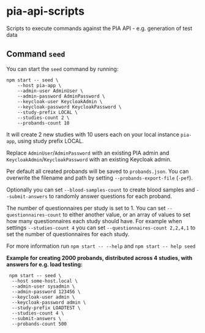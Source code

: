 # pia-api-scripts

Scripts to execute commands against the PIA API - e.g. generation of test data

## Command `seed`

You can start the `seed` command by running:

```shell
npm start -- seed \
    --host pia-app \
    --admin-user AdminUser \
    --admin-password AdminPassword \
    --keycloak-user KeycloakAdmin \
    --keycloak-password KeycloakPassword \
    --study-prefix LOCAL \
    --studies-count 2 \
    --probands-count 10
```

It will create 2 new studies with 10 users each on your local instance `pia-app`, using study prefix LOCAL.

Replace `AdminUser`/`AdminPassword` with an existing PIA admin and `KeycloakAdmin`/`KeycloakPassword` with an existing
Keycloak admin.

Per default all created probands will be saved to `probands.json`. You can overwrite the filename and path by
setting `--probands-export-file` (`-pef`).

Optionally you can set `--blood-samples-count` to create blood samples and `--submit-answers` to randomly answer
questions for each proband.

The number of questionnaires per study is set to 1. You can set `--questionnaires-count` to either another value,
or an array of values to set how many questionnaires each study should have. For example when settings
`--studies-count 4` you can set `--questionnaires-count 2,2,4,1` to set the number of questionnaires for each study.

For more information run `npm start -- --help` and `npm start -- help seed`

**Example for creating 2000 probands, distributed across 4 studies, with answers for e.g. load testing:**

```shell
 npm start -- seed \
  --host some-host.local \
  --admin-user sysadmin \
  --admin-password 123456 \
  --keycloak-user admin \
  --keycloak-password admin \
  --study-prefix LOADTEST \
  --studies-count 4 \
  --submit-answers \
  --probands-count 500
```

